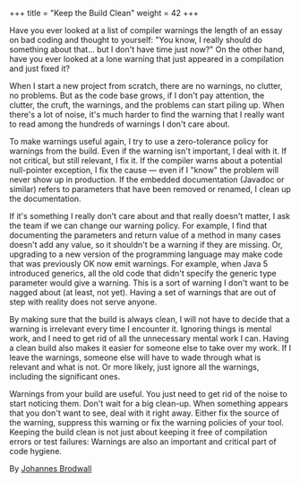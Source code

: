 +++
title = "Keep the Build Clean"
weight = 42
+++

Have you ever looked at a list of compiler warnings the length of an essay on bad coding and thought to yourself: "You know, I really should do something about that... but I don't have time just now?" On the other hand, have you ever looked at a lone warning that just appeared in a compilation and just fixed it?

When I start a new project from scratch, there are no warnings, no clutter, no problems. But as the code base grows, if I don't pay attention, the clutter, the cruft, the warnings, and the problems can start piling up. When there's a lot of noise, it's much harder to find the warning that I really want to read among the hundreds of warnings I don't care about.

To make warnings useful again, I try to use a zero-tolerance policy for warnings from the build. Even if the warning isn't important, I deal with it. If not critical, but still relevant, I fix it. If the compiler warns about a potential null-pointer exception, I fix the cause — even if I "know" the problem will never show up in production. If the embedded documentation (Javadoc or similar) refers to parameters that have been removed or renamed, I clean up the documentation.

If it's something I really don't care about and that really doesn't matter, I ask the team if we can change our warning policy. For example, I find that documenting the parameters and return value of a method in many cases doesn't add any value, so it shouldn't be a warning if they are missing. Or, upgrading to a new version of the programming language may make code that was previously OK now emit warnings. For example, when Java 5 introduced generics, all the old code that didn't specify the generic type parameter would give a warning. This is a sort of warning I don't want to be nagged about (at least, not yet). Having a set of warnings that are out of step with reality does not serve anyone.

By making sure that the build is always clean, I will not have to decide that a warning is irrelevant every time I encounter it. Ignoring things is mental work, and I need to get rid of all the unnecessary mental work I can. Having a clean build also makes it easier for someone else to take over my work. If I leave the warnings, someone else will have to wade through what is relevant and what is not. Or more likely, just ignore all the warnings, including the significant ones.

Warnings from your build are useful. You just need to get rid of the noise to start noticing them. Don't wait for a big clean-up. When something appears that you don't want to see, deal with it right away. Either fix the source of the warning, suppress this warning or fix the warning policies of your tool. Keeping the build clean is not just about keeping it free of compilation errors or test failures: Warnings are also an important and critical part of code hygiene.

By [Johannes Brodwall](http://programmer.97things.oreilly.com/wiki/index.php/Johannes_Brodwall)